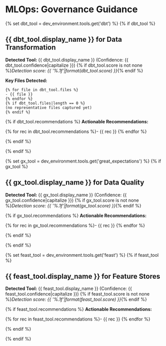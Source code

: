 # MLOps: Governance Guidance

{% set dbt_tool = dev_environment.tools.get('dbt') %}
{% if dbt_tool %}

## {{ dbt_tool.display_name }} for Data Transformation

**Detected Tool:** {{ dbt_tool.display_name }} (Confidence:
{{ dbt_tool.confidence|capitalize }})
{% if dbt_tool.score is not none %}_Detection score:
{{ '%.1f'|format(dbt_tool.score) }}_{% endif %}

**Key Files Detected:**

```text
{% for file in dbt_tool.files %}
- {{ file }}
{% endfor %}
{% if dbt_tool.files|length == 0 %}
(no representative files captured yet)
{% endif %}
```

{% if dbt_tool.recommendations %}
**Actionable Recommendations:**

{% for rec in dbt_tool.recommendations %}- {{ rec }}
{% endfor %}

{% endif %}

{% endif %}

{% set gx_tool = dev_environment.tools.get('great_expectations') %}
{% if gx_tool %}

## {{ gx_tool.display_name }} for Data Quality

**Detected Tool:** {{ gx_tool.display_name }} (Confidence:
{{ gx_tool.confidence|capitalize }})
{% if gx_tool.score is not none %}_Detection score:
{{ '%.1f'|format(gx_tool.score) }}_{% endif %}

{% if gx_tool.recommendations %}
**Actionable Recommendations:**

{% for rec in gx_tool.recommendations %}- {{ rec }}
{% endfor %}

{% endif %}

{% endif %}

{% set feast_tool = dev_environment.tools.get('feast') %}
{% if feast_tool %}

## {{ feast_tool.display_name }} for Feature Stores

**Detected Tool:** {{ feast_tool.display_name }} (Confidence:
{{ feast_tool.confidence|capitalize }})
{% if feast_tool.score is not none %}_Detection score:
{{ '%.1f'|format(feast_tool.score) }}_{% endif %}

{% if feast_tool.recommendations %}
**Actionable Recommendations:**

{% for rec in feast_tool.recommendations %}- {{ rec }}
{% endfor %}

{% endif %}

{% endif %}
